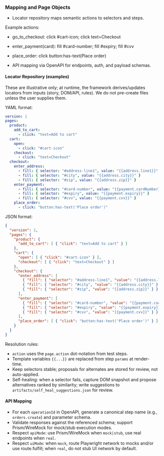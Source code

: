 ### Mapping and Page Objects

- Locator repository maps semantic actions to selectors and steps.

Example actions:
- go_to_checkout: click #cart-icon; click text=Checkout
- enter_payment(card): fill #card-number; fill #expiry; fill #cvv
- place_order: click button:has-text(Place order)

- API mapping via OpenAPI for endpoints, auth, and payload schemas.

#### Locator Repository (examples)

These are illustrative only; at runtime, the framework derives/updates locators from inputs (story, DOM/API, rules). We do not pre-create files unless the user supplies them.

YAML format:
```yaml
version: 1
pages:
  product:
    add_to_cart:
      - click: "text=Add to cart"
  cart:
    open:
      - click: "#cart-icon"
    checkout:
      - click: "text=Checkout"
  checkout:
    enter_address:
      - fill: { selector: "#address-line1", value: "{{address.line1}}" }
      - fill: { selector: "#city", value: "{{address.city}}" }
      - fill: { selector: "#zip", value: "{{address.zip}}" }
    enter_payment:
      - fill: { selector: "#card-number", value: "{{payment.cardNumber}}" }
      - fill: { selector: "#expiry", value: "{{payment.expiry}}" }
      - fill: { selector: "#cvv", value: "{{payment.cvv}}" }
    place_order:
      - click: "button:has-text('Place order')"
```

JSON format:

```json
{
  "version": 1,
  "pages": {
    "product": {
      "add_to_cart": [ { "click": "text=Add to cart" } ]
    },
    "cart": {
      "open": [ { "click": "#cart-icon" } ],
      "checkout": [ { "click": "text=Checkout" } ]
    },
    "checkout": {
      "enter_address": [
        { "fill": { "selector": "#address-line1", "value": "{{address.line1}}" } },
        { "fill": { "selector": "#city", "value": "{{address.city}}" } },
        { "fill": { "selector": "#zip", "value": "{{address.zip}}" } }
      ],
      "enter_payment": [
        { "fill": { "selector": "#card-number", "value": "{{payment.cardNumber}}" } },
        { "fill": { "selector": "#expiry", "value": "{{payment.expiry}}" } },
        { "fill": { "selector": "#cvv", "value": "{{payment.cvv}}" } }
      ],
      "place_order": [ { "click": "button:has-text('Place order')" } ]
    }
  }
}
```

Resolution rules:
- `action` uses the `page.action` dot-notation from test steps.
- Template variables `{{...}}` are replaced from step `params` at render-time.
- Keep selectors stable; proposals for alternates are stored for review, not auto-applied.
 - Self-healing: when a selector fails, capture DOM snapshot and propose alternatives ranked by similarity; write suggestions to `artifacts/self_heal_suggestions.json` for review.

#### API Mapping

- For each `operationId` in OpenAPI, generate a canonical step name (e.g., `orders.create`) and parameter schema.
- Validate responses against the referenced schema; support Prism/WireMock for mock/stub execution modes.
 - Respect `apiMode`: use Prism/WireMock when `mock|stub`, use real endpoints when `real`.
 - Respect `uiMode`: when `mock`, route Playwright network to mocks and/or use route.fulfill; when `real`, do not stub UI network by default.
